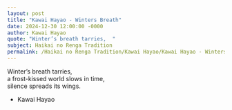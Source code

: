 ```yaml
---
layout: post
title: "Kawai Hayao - Winters Breath"
date: 2024-12-30 12:00:00 -0000
author: Kawai Hayao
quote: "Winter’s breath tarries,  "
subject: Haikai no Renga Tradition
permalink: /Haikai no Renga Tradition/Kawai Hayao/Kawai Hayao - Winters Breath
---
```


Winter’s breath tarries,  
a frost-kissed world slows in time,  
silence spreads its wings.

- Kawai Hayao
